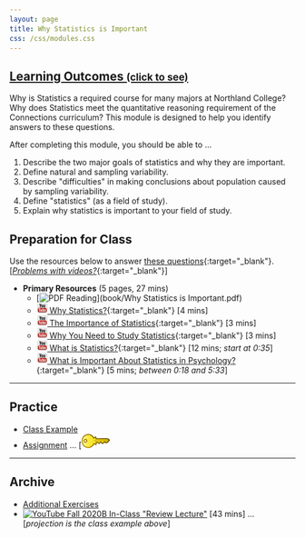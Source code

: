 ```yaml
---
layout: page
title: Why Statistics is Important
css: /css/modules.css
---
```


<div class="panel-group-ILOs">
  <div class="panel panel-default">
    <div class="panel-heading">
      <h2 class="panel-title">
        <a data-toggle="collapse" href="#ILOs">Learning Outcomes <small>(click to see)</small></a>
      </h2>
    </div>
    <div id="ILOs" class="panel-collapse collapse">
      <div class="panel-body">
Why is Statistics a required course for many majors at Northland College?  Why does Statistics meet the quantitative reasoning requirement of the Connections curriculum?  This module is designed to help you identify answers to these questions.

<p>After completing this module, you should be able to ...</p>

<ol>
  <li>Describe the two major goals of statistics and why they are important.</li>
  <li>Define natural and sampling variability.</li>
  <li>Describe "difficulties" in making conclusions about population caused by sampling variability.</li>
  <li>Define "statistics" (as a field of study).</li>
  <li>Explain why statistics is important to your field of study.</li>
</ol>
      </div>
    </div>
  </div>
</div>


## Preparation for Class

Use the resources below to answer [these questions](Prep/WhyStats){:target="_blank"}. [[*Problems with videos?*](../resources/FAQs/videos){:target="_blank"}]

* **Primary Resources** (5 pages, 27 mins)
  * [![PDF](../img/pdf.png) Reading](book/Why Statistics is Important.pdf)
  * [![YouTube Link](../img/youtube.png) Why Statistics?](https://www.youtube.com/watch?v=yxXsPc0bphQ){:target="_blank"} [4 mins]
  * [![YouTube Link](../img/youtube.png) The Importance of Statistics](https://www.youtube.com/watch?v=gOzlQ_EyJ0o){:target="_blank"} [3 mins]
  * [![YouTube Link](../img/youtube.png) Why You Need to Study Statistics](https://www.youtube.com/watch?v=wV0Ks7aS7YI){:target="_blank"} [3 mins]
  * [![YouTube Link](../img/youtube.png) What is Statistics?](https://www.youtube.com/watch?v=5YsiVJFSwGo){:target="_blank"} [12 mins; *start at 0:35*]
  * [![YouTube Link](../img/youtube.png) What is Important About Statistics in Psychology?](https://www.youtube.com/watch?v=yl_yuxHFIXc){:target="_blank"} [5 mins; *between 0:18 and 5:33*]

----

## Practice

* [Class Example](CE/WhyStats_CExmpl1)
* [Assignment](CE/WhyStats_CE1) ... [[![Decoration](../img/key.png)](CE/KEY_WhyStats_CE)

----

## Archive

* [Additional Exercises](CE/WhyStats_CE2)
* [![YouTube](../img/dhovid.png) Fall 2020B In-Class "Review Lecture"](https://youtu.be/vzj-EfLdrro) [43 mins] ... [*projection is the class example above*]

<!----
* [Class Lecture Slides](PPT/WhyStats_PPT.pptx)
--->
